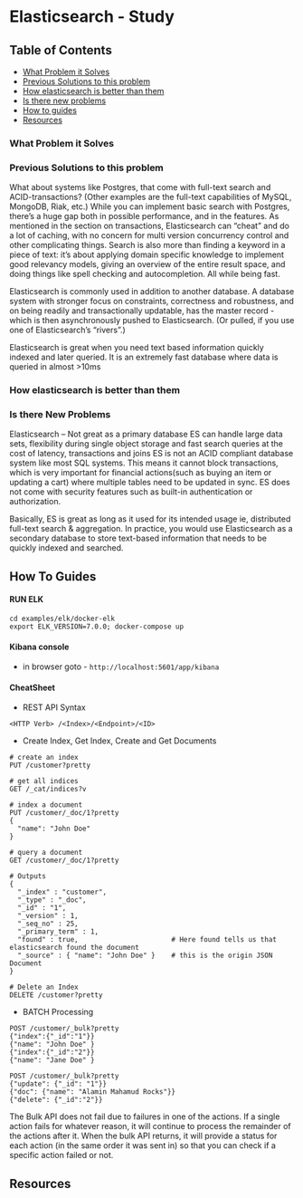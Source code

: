 # Elasticsearch - Study

## Table of Contents

- [What Problem it Solves](#what-problem-it-solves)
- [Previous Solutions to this problem](#previous-solutions-to-this-problem)
- [How elasticsearch is better than them](#how-elasticsearch-is-better-than-them)
- [Is there new problems](#is-there-new-problems)
- [How to guides](#how-to-guides)
- [Resources](#resources)

### What Problem it Solves

### Previous Solutions to this problem

What about systems like Postgres, that come with full-text search and ACID-transactions? (Other examples are the full-text capabilities of MySQL, MongoDB, Riak, etc.) While you can implement basic search with Postgres, there’s a huge gap both in possible performance, and in the features. As mentioned in the section on transactions, Elasticsearch can “cheat” and do a lot of caching, with no concern for multi version concurrency control and other complicating things. Search is also more than finding a keyword in a piece of text: it’s about applying domain specific knowledge to implement good relevancy models, giving an overview of the entire result space, and doing things like spell checking and autocompletion. All while being fast.

Elasticsearch is commonly used in addition to another database. A database system with stronger focus on constraints, correctness and robustness, and on being readily and transactionally updatable, has the master record - which is then asynchronously pushed to Elasticsearch. (Or pulled, if you use one of Elasticsearch’s “rivers”.)

Elasticsearch is great when you need text based information quickly indexed and later queried. It is an extremely fast database where data is queried in almost >10ms

### How elasticsearch is better than them

### Is there New Problems

Elasticsearch – Not great as a primary database
ES can handle large data sets, flexibility during single object storage and fast search queries at the cost of latency, transactions and joins
ES is not an ACID compliant database system like most SQL systems. This means it cannot block transactions, which is very important for financial actions(such as buying an item or updating a cart) where multiple tables need to be updated in sync.
ES does not come with security features such as built-in authentication or authorization.

Basically, ES is great as long as it used for its intended usage ie, distributed full-text search & aggregation. In practice, you would use Elasticsearch as a secondary database to store text-based information that needs to be quickly indexed and searched.

## How To Guides

#### RUN ELK

```shell
cd examples/elk/docker-elk
export ELK_VERSION=7.0.0; docker-compose up
```

#### Kibana console

- in browser goto - `http://localhost:5601/app/kibana`

#### CheatSheet

- REST API Syntax

```shell
<HTTP Verb> /<Index>/<Endpoint>/<ID>
```

- Create Index, Get Index, Create and Get Documents 

```shell
# create an index
PUT /customer?pretty

# get all indices
GET /_cat/indices?v

# index a document
PUT /customer/_doc/1?pretty
{
  "name": "John Doe"
}

# query a document
GET /customer/_doc/1?pretty

# Outputs
{
  "_index" : "customer",
  "_type" : "_doc",
  "_id" : "1",
  "_version" : 1,
  "_seq_no" : 25,
  "_primary_term" : 1,
  "found" : true,                       # Here found tells us that elasticsearch found the document
  "_source" : { "name": "John Doe" }    # this is the origin JSON Document
}

# Delete an Index
DELETE /customer?pretty
```

- BATCH Processing

```shell
POST /customer/_bulk?pretty
{"index":{"_id":"1"}}
{"name": "John Doe" }
{"index":{"_id":"2"}}
{"name": "Jane Doe" }
```

```shell
POST /customer/_bulk?pretty
{"update": {"_id": "1"}}
{"doc": {"name": "Alamin Mahamud Rocks"}}
{"delete": {"_id":"2"}}
```

The Bulk API does not fail due to failures in one of the actions. If a single action fails for whatever reason, it will continue to process the remainder of the actions after it. When the bulk API returns, it will provide a status for each action (in the same order it was sent in) so that you can check if a specific action failed or not.



## Resources
